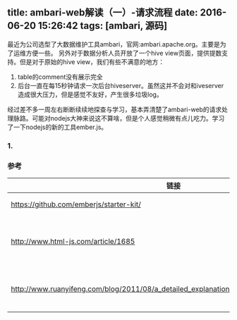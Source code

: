 title: ambari-web解读（一）-请求流程
date: 2016-06-20 15:26:42
tags: [ambari, 源码]
---

最近为公司选型了大数据维护工具ambari，官网:ambari.apache.org。主要是为了运维方便一些。
另外对于数据分析人员开放了一个hive view页面，提供提数支持。但是对于原始的hive view，我们有些不满意的地方：
1. table的comment没有展示完全
2. 后台一直在每15秒钟请求一次后台hiveserver。虽然这并不会对和iveserver造成很大压力，但是感觉不友好，产生很多垃圾log。

经过差不多一周左右断断续续地探查与学习，基本弄清楚了ambari-web的请求处理脉路。可能对nodejs大神来说这不算啥，但是个人感觉稍微有点儿吃力。学习了一下nodejs的新的工具ember.js。


### 1. 


### 参考
|链接|说明|
|---|---|
|https://github.com/emberjs/starter-kit/| 学习ember.js的基础项目 |
|http://www.html-js.com/article/1685|Ember.js Application Development How-to的中文翻译|
|http://www.ruanyifeng.com/blog/2011/08/a_detailed_explanation_of_jquery_deferred_object.html|对于jquery回调工具deferred的解释|
